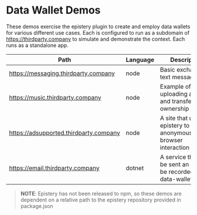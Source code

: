# Data Wallet Demos

These demos exercise the epistery plugin to create and employ data wallets for various different use cases.
Each is configured to run as a subdomain of https://thirdparty.company to simulate and demonstrate the context.
Each runs as a standalone app.

| Path | Language | Description
| --- |----------| --- |
|https://messaging.thirdparty.company| node     |Basic exchange of text messages |
|https://music.thirdparty.company| node     |Example of uploading a song and transferring ownership |
|https://adsupported.thirdparty.company| node     |A site that uses epistery to track anonymous/private browser interaction |
|https://email.thirdparty.company| dotnet   |A service that can be sent an email to be recorded as data-wallet |

>**NOTE**: Epistery has not been released to npm, so these demos are dependent on a relative path to the epistery repository provided in package.json 
